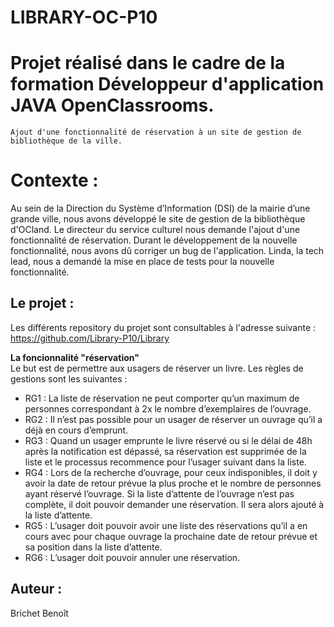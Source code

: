 # LIBRARY-OC-P10

# Projet réalisé dans le cadre de la formation Développeur d'application JAVA OpenClassrooms.

	Ajout d'une fonctionnalité de réservation à un site de gestion de bibliothèque de la ville.

# Contexte :

Au sein de la Direction du Système d’Information (DSI) de la mairie d’une grande ville, nous avons développé le site
de gestion de la bibliothèque d'OCland.
Le directeur du service culturel nous demande l'ajout d'une fonctionnalité de réservation.
Durant le développement de la nouvelle fonctionnalité, nous avons dû corriger un bug de l'application.
Linda, la tech lead, nous a demandé la mise en place de tests pour la nouvelle fonctionnalité.


## Le projet :

Les différents repository du projet sont consultables à l'adresse suivante : https://github.com/Library-P10/Library

**La foncionnalité "réservation"**<br/>
Le but est de permettre aux usagers de réserver un livre.
Les règles de gestions sont les suivantes :

* RG1 : La liste de réservation ne peut comporter qu’un maximum de personnes correspondant à 2x le nombre d’exemplaires de l’ouvrage.
* RG2 : Il n’est pas possible pour un usager de réserver un ouvrage qu’il a déjà en cours d’emprunt.
* RG3 : Quand un usager emprunte le livre réservé ou si le délai de 48h après la notification est dépassé, sa réservation est supprimée de la liste et le processus recommence pour l’usager suivant dans la liste.
* RG4 : Lors de la recherche d’ouvrage, pour ceux indisponibles, il doit y avoir la date de retour prévue la plus proche et le nombre de personnes ayant réservé l’ouvrage. Si la liste d’attente de l’ouvrage n’est pas complète, il doit pouvoir demander une réservation. Il sera alors ajouté à la liste d’attente.
* RG5 : L’usager doit pouvoir avoir une liste des réservations qu’il a en cours avec pour chaque ouvrage la prochaine date de retour prévue et sa position dans la liste d’attente.
* RG6 : L’usager doit pouvoir annuler une réservation.

## Auteur :
Brichet Benoît
